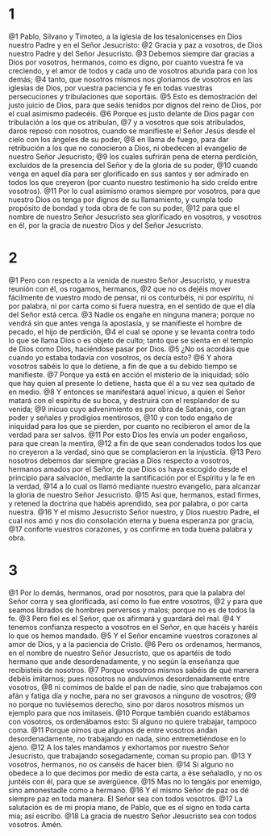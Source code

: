 # 1
@1 Pablo, Silvano y Timoteo, a la iglesia de los tesalonicenses en Dios nuestro Padre y en el Señor Jesucristo:
@2 Gracia y paz a vosotros, de Dios nuestro Padre y del Señor Jesucristo.
@3 Debemos siempre dar gracias a Dios por vosotros, hermanos, como es digno, por cuanto vuestra fe va creciendo, y el amor de todos y cada uno de vosotros abunda para con los demás;
@4 tanto, que nosotros mismos nos gloriamos de vosotros en las iglesias de Dios, por vuestra paciencia y fe en todas vuestras persecuciones y tribulaciones que soportáis.
@5 Esto es demostración del justo juicio de Dios, para que seáis tenidos por dignos del reino de Dios, por el cual asimismo padecéis.
@6 Porque es justo delante de Dios pagar con tribulación a los que os atribulan,
@7 y a vosotros que sois atribulados, daros reposo con nosotros, cuando se manifieste el Señor Jesús desde el cielo con los ángeles de su poder,
@8 en llama de fuego, para dar retribución a los que no conocieron a Dios, ni obedecen al evangelio de nuestro Señor Jesucristo;
@9 los cuales sufrirán pena de eterna perdición, excluidos de la presencia del Señor y de la gloria de su poder,
@10 cuando venga en aquel día para ser glorificado en sus santos y ser admirado en todos los que creyeron (por cuanto nuestro testimonio ha sido creído entre vosotros).
@11 Por lo cual asimismo oramos siempre por vosotros, para que nuestro Dios os tenga por dignos de su llamamiento, y cumpla todo propósito de bondad y toda obra de fe con su poder,
@12 para que el nombre de nuestro Señor Jesucristo sea glorificado en vosotros, y vosotros en él, por la gracia de nuestro Dios y del Señor Jesucristo.

# 2
@1 Pero con respecto a la venida de nuestro Señor Jesucristo, y nuestra reunión con él, os rogamos, hermanos,
@2 que no os dejéis mover fácilmente de vuestro modo de pensar, ni os conturbéis, ni por espíritu, ni por palabra, ni por carta como si fuera nuestra, en el sentido de que el día del Señor está cerca.
@3 Nadie os engañe en ninguna manera; porque no vendrá sin que antes venga la apostasía, y se manifieste el hombre de pecado, el hijo de perdición,
@4 el cual se opone y se levanta contra todo lo que se llama Dios o es objeto de culto; tanto que se sienta en el templo de Dios como Dios, haciéndose pasar por Dios.
@5 ¿No os acordáis que cuando yo estaba todavía con vosotros, os decía esto?
@6 Y ahora vosotros sabéis lo que lo detiene, a fin de que a su debido tiempo se manifieste.
@7 Porque ya está en acción el misterio de la iniquidad; sólo que hay quien al presente lo detiene, hasta que él a su vez sea quitado de en medio.
@8 Y entonces se manifestará aquel inicuo, a quien el Señor matará con el espíritu de su boca, y destruirá con el resplandor de su venida;
@9 inicuo cuyo advenimiento es por obra de Satanás, con gran poder y señales y prodigios mentirosos,
@10 y con todo engaño de iniquidad para los que se pierden, por cuanto no recibieron el amor de la verdad para ser salvos.
@11 Por esto Dios les envía un poder engañoso, para que crean la mentira,
@12 a fin de que sean condenados todos los que no creyeron a la verdad, sino que se complacieron en la injusticia.
@13 Pero nosotros debemos dar siempre gracias a Dios respecto a vosotros, hermanos amados por el Señor, de que Dios os haya escogido desde el principio para salvación, mediante la santificación por el Espíritu y la fe en la verdad,
@14 a lo cual os llamó mediante nuestro evangelio, para alcanzar la gloria de nuestro Señor Jesucristo.
@15 Así que, hermanos, estad firmes, y retened la doctrina que habéis aprendido, sea por palabra, o por carta nuestra.
@16 Y el mismo Jesucristo Señor nuestro, y Dios nuestro Padre, el cual nos amó y nos dio consolación eterna y buena esperanza por gracia,
@17 conforte vuestros corazones, y os confirme en toda buena palabra y obra.

# 3
@1 Por lo demás, hermanos, orad por nosotros, para que la palabra del Señor corra y sea glorificada, así como lo fue entre vosotros,
@2 y para que seamos librados de hombres perversos y malos; porque no es de todos la fe.
@3 Pero fiel es el Señor, que os afirmará y guardará del mal.
@4 Y tenemos confianza respecto a vosotros en el Señor, en que hacéis y haréis lo que os hemos mandado.
@5 Y el Señor encamine vuestros corazones al amor de Dios, y a la paciencia de Cristo.
@6 Pero os ordenamos, hermanos, en el nombre de nuestro Señor Jesucristo, que os apartéis de todo hermano que ande desordenadamente, y no según la enseñanza que recibisteis de nosotros.
@7 Porque vosotros mismos sabéis de qué manera debéis imitarnos; pues nosotros no anduvimos desordenadamente entre vosotros,
@8 ni comimos de balde el pan de nadie, sino que trabajamos con afán y fatiga día y noche, para no ser gravosos a ninguno de vosotros;
@9 no porque no tuviésemos derecho, sino por daros nosotros mismos un ejemplo para que nos imitaseis.
@10 Porque también cuando estábamos con vosotros, os ordenábamos esto: Si alguno no quiere trabajar, tampoco coma.
@11 Porque oímos que algunos de entre vosotros andan desordenadamente, no trabajando en nada, sino entremetiéndose en lo ajeno.
@12 A los tales mandamos y exhortamos por nuestro Señor Jesucristo, que trabajando sosegadamente, coman su propio pan.
@13 Y vosotros, hermanos, no os canséis de hacer bien.
@14 Si alguno no obedece a lo que decimos por medio de esta carta, a ése señaladlo, y no os juntéis con él, para que se avergüence.
@15 Mas no lo tengáis por enemigo, sino amonestadle como a hermano.
@16 Y el mismo Señor de paz os dé siempre paz en toda manera. El Señor sea con todos vosotros.
@17 La salutación es de mi propia mano, de Pablo, que es el signo en toda carta mía; así escribo.
@18 La gracia de nuestro Señor Jesucristo sea con todos vosotros. Amén. 